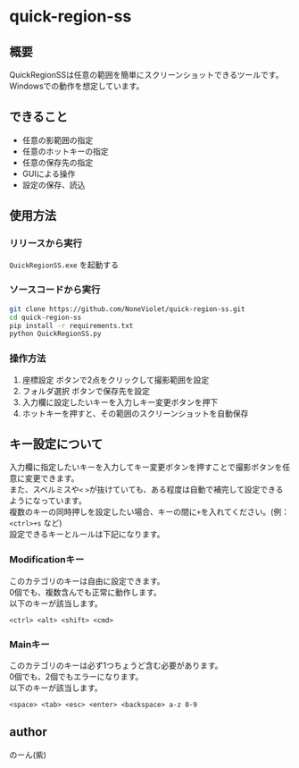 # quick-region-ss

## 概要
QuickRegionSSは任意の範囲を簡単にスクリーンショットできるツールです。</br>
Windowsでの動作を想定しています。

## できること
- 任意の影範囲の指定
- 任意のホットキーの指定
- 任意の保存先の指定
- GUIによる操作
- 設定の保存、読込

## 使用方法
### リリースから実行
`QuickRegionSS.exe` を起動する


### ソースコードから実行
```bash
git clone https://github.com/NoneViolet/quick-region-ss.git
cd quick-region-ss
pip install -r requirements.txt
python QuickRegionSS.py
```

### 操作方法
1. 座標設定 ボタンで2点をクリックして撮影範囲を設定
2. フォルダ選択 ボタンで保存先を設定
3. 入力欄に設定したいキーを入力しキー変更ボタンを押下
4. ホットキーを押すと、その範囲のスクリーンショットを自動保存

## キー設定について
入力欄に指定したいキーを入力してキー変更ボタンを押すことで撮影ボタンを任意に変更できます。</br>
また、スペルミスや`<` `>`が抜けていても、ある程度は自動で補完して設定できるようになっています。</br>
複数のキーの同時押しを設定したい場合、キーの間に`+`を入れてください。(例：`<ctrl>+s` など)</br>
設定できるキーとルールは下記になります。

### Modificationキー
このカテゴリのキーは自由に設定できます。</br>
0個でも、複数含んでも正常に動作します。</br>
以下のキーが該当します。
```
<ctrl> <alt> <shift> <cmd>
```

### Mainキー
このカテゴリのキーは必ず1つちょうど含む必要があります。</br>
0個でも、2個でもエラーになります。</br>
以下のキーが該当します。
```
<space> <tab> <esc> <enter> <backspace> a-z 0-9
```

## author
のーん(紫)